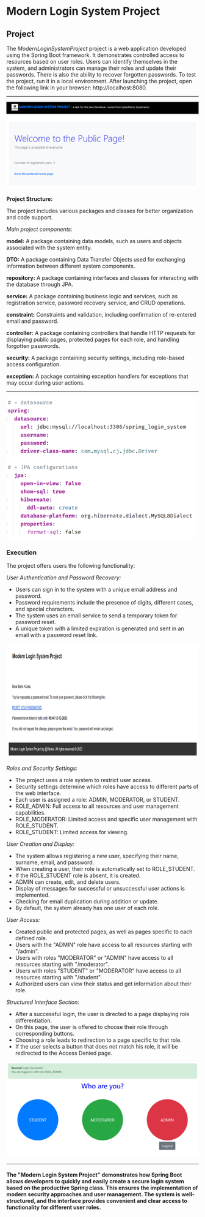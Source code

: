 # Modern Login System Project
## Project

The *ModernLoginSystemProject* project is a web application developed using the Spring Boot framework. It demonstrates controlled access to resources based on user roles. Users can identify themselves in the system, and administrators can manage their roles and update their passwords. There is also the ability to recover forgotten passwords. To test the project, run it in a local environment. After launching the project, open the following link in your browser: http://localhost:8080.

___

![img_1.png](img/img_1.png)

**Project Structure:**

The project includes various packages and classes for better organization and code support.

*Main project components:*

**model:** A package containing data models, such as users and objects associated with the system entity.

**DTO:** A package containing Data Transfer Objects used for exchanging information between different system components.

**repository:** A package containing interfaces and classes for interacting with the database through JPA.

**service:** A package containing business logic and services, such as registration service, password recovery service, and CRUD operations.

**constraint:** Constraints and validation, including confirmation of re-entered email and password.

**controller:** A package containing controllers that handle HTTP requests for displaying public pages, protected pages for each role, and handling forgotten passwords.

**security:** A package containing security settings, including role-based access configuration.

**exception:** A package containing exception handlers for exceptions that may occur during user actions.
___

<img src="img/img_3.png" alt="alt text" width="500" height="370">

### Execution

The project offers users the following functionality:

*User Authentication and Password Recovery:*
- Users can sign in to the system with a unique email address and password.
- Password requirements include the presence of digits, different cases, and special characters.
- The system uses an email service to send a temporary token for password reset.
- A unique token with a limited expiration is generated and sent in an email with a password reset link.

<img src="img/img_4.png" alt="alt text" width="900" height="300">

*Roles and Security Settings:*
- The project uses a role system to restrict user access.
- Security settings determine which roles have access to different parts of the web interface.
- Each user is assigned a role: ADMIN, MODERATOR, or STUDENT.
- ROLE_ADMIN: Full access to all resources and user management capabilities.
- ROLE_MODERATOR: Limited access and specific user management with ROLE_STUDENT.
- ROLE_STUDENT: Limited access for viewing.

*User Creation and Display:*
- The system allows registering a new user, specifying their name, surname, email, and password.
- When creating a user, their role is automatically set to ROLE_STUDENT.
- If the ROLE_STUDENT role is absent, it is created.
- ADMIN can create, edit, and delete users.
- Display of messages for successful or unsuccessful user actions is implemented.
- Checking for email duplication during addition or update.
- By default, the system already has one user of each role.

*User Access:*
- Created public and protected pages, as well as pages specific to each defined role.
- Users with the "ADMIN" role have access to all resources starting with "/admin".
- Users with roles "MODERATOR" or "ADMIN" have access to all resources starting with "/moderator".
- Users with roles "STUDENT" or "MODERATOR" have access to all resources starting with "/student".
- Authorized users can view their status and get information about their role.

*Structured Interface Section:*
- After a successful login, the user is directed to a page displaying role differentiation.
- On this page, the user is offered to choose their role through corresponding buttons.
- Choosing a role leads to redirection to a page specific to that role.
- If the user selects a button that does not match his role, it will be redirected to the Access Denied page.


![img_2.png](img/img_2.png)

---

#### The "Modern Login System Project" demonstrates how Spring Boot allows developers to quickly and easily create a secure login system based on the productive Spring class. This ensures the implementation of modern security approaches and user management. The system is well-structured, and the interface provides convenient and clear access to functionality for different user roles.
